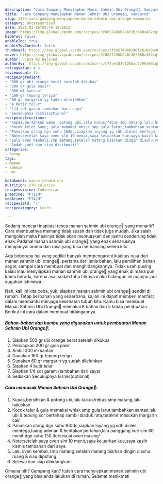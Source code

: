 ```yaml
---
description: "Cara Gampang Menyiapkan Manan Sahmin Ubi Orange🍠, Sempurna"
title: "Cara Gampang Menyiapkan Manan Sahmin Ubi Orange🍠, Sempurna"
slug: 1174-cara-gampang-menyiapkan-manan-sahmin-ubi-orange-sempurna
category: Uncategorized
date: 2021-03-16T09:49:18.561Z
image: https://img-global.cpcdn.com/recipes/3f0057496b246f26/680x482cq70/manan-sahmin-ubi-orange-foto-resep-utama.jpg
hideToc: false
enableToc: true
enableTocContent: false
thumbnail: https://img-global.cpcdn.com/recipes/3f0057496b246f26/680x482cq70/manan-sahmin-ubi-orange-foto-resep-utama.jpg
cover: https://img-global.cpcdn.com/recipes/3f0057496b246f26/680x482cq70/manan-sahmin-ubi-orange-foto-resep-utama.jpg
author:  Tata My Beloved
authorAv:  https://img-global.cpcdn.com/users/c74ee3d1e128dac2/60x60cq50/avatar.jpg
ratingvalue: 4.3
reviewcount: 15
recipeingredient:
- "500 gr ubi orange berat setelah dikukus"
- "200 gr gula pasir"
- "300 ml santan"
- "160 gr tepung terigu"
- "60 gr margarin yg sudah dilelehkan"
- "4 butir telur"
- "1/4 sdt garam tambahan dari saya"
- "Secukupnya kismisoptional"
recipeinstructions:
- "Kupas,bersihkan &amp; potong ubi,lalu kukus/rebus smp matang,lalu haluskan."
- "Kocok telur &amp; gula memakai whisk smp gula larut,tambahkan santan,lalu ubi &amp; tepung scr bertahap sambil diaduk rata,terakhir masukan margarin cair."
- "Panaskan otang dgn suhu 160dc,siapkan loyang yg sdh dioles mentega,tuang adonan &amp; hentakan perlahan,lalu panggang kue slm 60 menit dgn suhu 150 dc/sesuai oven masing²."
- "Note:setelah saya oven slm 10 menit,saya keluarkan kue,saya kasih kismis tambahan dari saya."
- "Lalu oven kembali,smp matang,setelah matang biarkan dingin disuhu ruang &amp; siap dipotong."
- "Sudah jadi dan siap dinikmati!"
categories:
- Resep
tags:
- manan
- sahmin
- ubi

katakunci: manan sahmin ubi 
nutrition: 270 calories
recipecuisine: Indonesian
preptime: "PT12M"
cooktime: "PT42M"
recipeyield: "3"
recipecategory: Lunch

---
```



Sedang mencari inspirasi resep manan sahmin ubi orange🍠 yang menarik? Cara membuatnya memang tidak susah dan tidak juga mudah. Jika salah mengolah maka hasilnya tidak akan memuaskan dan justru cenderung tidak enak. Padahal manan sahmin ubi orange🍠 yang enak seharusnya mempunyai aroma dan rasa yang bisa memancing selera kita.


Ada beberapa hal yang sedikit banyak mempengaruhi kualitas rasa dari manan sahmin ubi orange🍠, pertama dari jenis bahan, lalu pemilihan bahan segar, sampai cara membuat dan menghidangkannya. Tidak usah pusing kalau mau menyiapkan manan sahmin ubi orange🍠 yang enak di mana pun kamu berada, karena asal sudah tahu triknya maka hidangan ini mampu jadi suguhan istimewa.




Nah, kali ini kita coba, yuk, siapkan manan sahmin ubi orange🍠 sendiri di rumah. Tetap berbahan yang sederhana, sajian ini dapat memberi manfaat dalam membantu menjaga kesehatan tubuh kita. Kamu bisa membuat Manan Sahmin Ubi Orange🍠 memakai 8 bahan dan 5 tahap pembuatan. Berikut ini cara dalam membuat hidangannya.

<!--inarticleads1-->

##### Bahan-bahan dan bumbu yang digunakan untuk pembuatan Manan Sahmin Ubi Orange🍠:

1. Siapkan 500 gr ubi orange berat setelah dikukus
1. Persiapkan 200 gr gula pasir
1. Ambil 300 ml santan
1. Gunakan 160 gr tepung terigu
1. Gunakan 60 gr margarin yg sudah dilelehkan
1. Siapkan 4 butir telur
1. Siapkan 1/4 sdt garam (tambahan dari saya)
1. Sediakan Secukupnya kismis(optional)




<!--inarticleads2-->

##### Cara memasak Manan Sahmin Ubi Orange🍠:

1. Kupas,bersihkan &amp; potong ubi,lalu kukus/rebus smp matang,lalu haluskan.
1. Kocok telur &amp; gula memakai whisk smp gula larut,tambahkan santan,lalu ubi &amp; tepung scr bertahap sambil diaduk rata,terakhir masukan margarin cair.
1. Panaskan otang dgn suhu 160dc,siapkan loyang yg sdh dioles mentega,tuang adonan &amp; hentakan perlahan,lalu panggang kue slm 60 menit dgn suhu 150 dc/sesuai oven masing².
1. Note:setelah saya oven slm 10 menit,saya keluarkan kue,saya kasih kismis tambahan dari saya.
1. Lalu oven kembali,smp matang,setelah matang biarkan dingin disuhu ruang &amp; siap dipotong.
1. Selesai dan siap dihidangkan!



Gimana nih? Gampang kan? Itulah cara menyiapkan manan sahmin ubi orange🍠 yang bisa anda lakukan di rumah. Selamat menikmati

